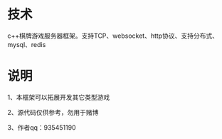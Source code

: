 # 技术
c++棋牌游戏服务器框架。支持TCP、websocket、http协议、支持分布式、mysql、redis

# 说明
1、本框架可以拓展开发其它类型游戏

2、源代码仅供参考，勿用于赌博

3、作者qq：935451190
